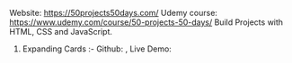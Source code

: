 Website: https://50projects50days.com/
Udemy course: https://www.udemy.com/course/50-projects-50-days/
Build Projects with HTML, CSS and JavaScript.

1. Expanding Cards :- Github: , Live Demo:

